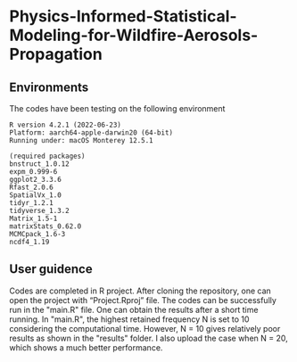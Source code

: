 # Physics-Informed-Statistical-Modeling-for-Wildfire-Aerosols-Propagation

## Environments
The codes have been testing on the following environment
```
R version 4.2.1 (2022-06-23)
Platform: aarch64-apple-darwin20 (64-bit)
Running under: macOS Monterey 12.5.1

(required packages)
bnstruct_1.0.12 
expm_0.999-6
ggplot2_3.3.6  
Rfast_2.0.6
SpatialVx_1.0 
tidyr_1.2.1
tidyverse_1.3.2
Matrix_1.5-1 
matrixStats_0.62.0 
MCMCpack_1.6-3  
ncdf4_1.19
```

## User guidence 
Codes are completed in R project. After cloning the repository, one can open the project with “Project.Rproj” file. The codes can be successfully run in the "main.R" file. One can obtain the results after a short time running. In "main.R", the highest retained frequency N is set to 10 considering the computational time. However, N = 10 gives relatively poor results as shown in the "results" folder. I also upload the case when N = 20, which shows a much better performance. 
